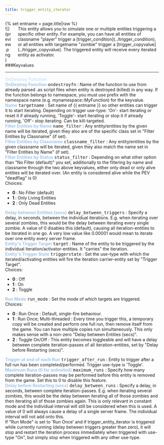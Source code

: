 ```yaml
---
title: trigger_entity_iterator
---
```

<div>{% set entname = page.title|raw %}</div>
<div class="container previewimg">
<div class="columns">
<div class="imagepadding column col-auto" markdown="1">![](preview.png)</div>
<div class="column entityentry" markdown="1">This entity allows you to simulate one or multiple entities triggering a specific other entity. For example, you can have all entities of classname "player" trigger a [trigger_condition](../trigger_condition), or all entities with targetname "zombie" trigger a [trigger_copyvalue](../trigger_copyvalue). The triggered entity will receive every iterated entity as activator.</div>
</div>
</div>
###Keyvalues
<hr>
<div class="accordion entityentry">
<input type="checkbox" id="accordion-1" name="accordion-checkbox" hidden>
<label class="accordion-header" for="accordion-1">
<span style="color:#cae4fc;"><b>OnDestroy Function</b></span>
<i class="icon icon-arrow-right mr-1"></i>
</label>
<div class="accordion-body entgroup">
<div class="entityentry" markdown="1">
<span style="color:#9fc5e8;"><b>OnDestroy Function</b></span> <kbd  class="tooltip" data-tooltip="string">ondestroyfn</kbd> :
Name of the function to use from already parsed .as script files when entity is destroyed (killed) in any way. If the function belongs to namespace, you must use prefix with the namespace name (e.g. mynamespace::MyFunction) for the keyvalue.
</div>
</div>
</div>
<div class="entityentry" markdown="1">
<span style="color:#9fc5e8;"><b>Name</b></span> <kbd  class="tooltip" data-tooltip="target_source">targetname</kbd> :
Set name of {{ entname }} so other entities can trigger it to start iterating. Depending on trigger use-type: 'On'- start iterating or reset it if already running, 'Toggle'- start iterating or stop it if already running, 'Off'- stop iterating. Can be kill-targeted.
</div>
<div class="entityentry" markdown="1">
<span style="color:#9fc5e8;"><b>Filter Entities by Name</b></span> <kbd  class="tooltip" data-tooltip="target_destination">name_filter</kbd> :
Any entity/entities by the given name will be iterated, given they also are of the specific class set in "Filter Entities by Classname" (if set).
</div>
<div class="entityentry" markdown="1">
<span style="color:#9fc5e8;"><b>Filter Entities by Classname</b></span> <kbd  class="tooltip" data-tooltip="string">classname_filter</kbd> :
Any entity/entities by the given classname will be iterated, given they also match the name set in "Filter Entities by Name" (if set).
</div>
<div class="entityentry" markdown="1">
<span style="color:#9fc5e8;"><b>Filter Entities by Status</b></span> <kbd  class="tooltip" data-tooltip="choices">status_filter</kbd> :
Depending on what other option than "No Filter (default)" you set, additionally to the filtering by name and classname through the two above keyvalues, either only dead or only alive entities will be iterated over. (An entity is considered alive while the PEV "deadflag" is 0)
<div class="accordion">
<input type="checkbox" id="accordion-2" name="accordion-checkbox" hidden>
<label class="accordion-header" for="accordion-2">
<i class="icon icon-arrow-right mr-1"></i>
Choices:
</label>
<div class="accordion-body">
<ul>
<li><b>0 </b> : No Filter (default)</li>
<li><b>1 </b> : Only Living Entities</li>
<li><b>2 </b> : Only Dead Entities</li>
</ul>
</div>
</div>
</div>
<div class="entityentry" markdown="1">
<span style="color:#9fc5e8;"><b>Delay between Entities (secs)</b></span> <kbd  class="tooltip" data-tooltip="string">delay_between_triggers</kbd> :
Specify a delay, in seconds, between the individual iterations. E.g. when iterating over several zombies, this would be the delay between iterating every single zombie. A value of 0 disables this (default), causing all iteration-entities to be iterated in one go. A very low value like 0.00001 would mean to iterate over one entity every server frame.
</div>
<div class="entityentry" markdown="1">
<span style="color:#9fc5e8;"><b>Entity's Trigger Target</b></span> <kbd  class="tooltip" data-tooltip="target_destination">target</kbd> :
Name of the entity to be triggered by the individual iteration/activator-entities. It "carries" the iteration.
</div>
<div class="entityentry" markdown="1">
<span style="color:#9fc5e8;"><b>Entity's Trigger State</b></span> <kbd  class="tooltip" data-tooltip="choices">triggerstate</kbd> :
Set the use-type with which the iterated/activating entities will fire the iteration carrier-entity set by "Trigger Target".
<div class="accordion">
<input type="checkbox" id="accordion-3" name="accordion-checkbox" hidden>
<label class="accordion-header" for="accordion-3">
<i class="icon icon-arrow-right mr-1"></i>
Choices:
</label>
<div class="accordion-body">
<ul>
<li><b>0 </b> : Off</li>
<li><b>1 </b> : On</li>
<li><b>2 </b> : Toggle</li>
</ul>
</div>
</div>
</div>
<div class="entityentry" markdown="1">
<span style="color:#9fc5e8;"><b>Run Mode</b></span> <kbd  class="tooltip" data-tooltip="choices">run_mode</kbd> :
Set the mode of which targets are triggered.
<div class="accordion">
<input type="checkbox" id="accordion-4" name="accordion-checkbox" hidden>
<label class="accordion-header" for="accordion-4">
<i class="icon icon-arrow-right mr-1"></i>
Choices:
</label>
<div class="accordion-body">
<ul>
<li><b>0 </b> : Run Once : Default, single-fire behaviour.</li>
<li><b>1 </b> : Run Once; Multi-threaded : Every time you trigger this, a temporary copy will be created and perform one full run, then remove itself from the game. You can have multiple copies run simultaneously. This only makes sense with a non-zero "Delay between Entities (secs)".</li>
<li><b>2 </b> : Toggle On/Off : This entity becomes toggleable and will have a delay between complete iteration-passes of all iteration-entities, set by "Delay before Restarting (secs)".</li>
</ul>
</div>
</div>
</div>
<div class="entityentry" markdown="1">
<span style="color:#9fc5e8;"><b>Trigger at end of each Run</b></span> <kbd  class="tooltip" data-tooltip="target_destination">trigger_after_run</kbd> :
Entity to trigger after a full run has been completed/performed. Trigger use-type is 'Toggle'.
</div>
<div class="entityentry" markdown="1">
<span style="color:#9fc5e8;"><b>Maximum Runs (0 for unlimited)</b></span> <kbd  class="tooltip" data-tooltip="integer">maximum_runs</kbd> :
Specify how many complete iteration-passes may be performed before this entity is removed from the game. Set this to 0 to disable this feature.
</div>
<div class="entityentry" markdown="1">
<span style="color:#9fc5e8;"><b>Delay before Restarting (secs)</b></span> <kbd  class="tooltip" data-tooltip="string">delay_between_runs</kbd> :
Specify a delay, in seconds, between complete iteration-passes. E.g. when iterating several zombies, this would be the delay between iterating all of those zombies and then iterating all of those zombies again. This is only relevant in constant mode and the individual interval will still be considered when this is used. A value of 0 will always cause a delay of a single server frame. The individual interval will not add onto this.
</div>
<div class="notices blue" markdown="1">If "Run Mode" is set to 'Run Once' and if trigger_entity_iterator is triggered while currently running (delay between triggers greater than zero), it will stop and restart the iteration process immediately when triggered with use-type "On", but simply stop when triggered with any other use-type.</div>
